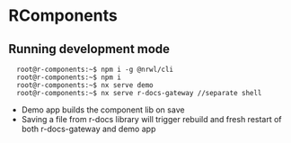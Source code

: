 # RComponents

## Running development mode
```console
  root@r-components:~$ npm i -g @nrwl/cli
  root@r-components:~$ npm i
  root@r-components:~$ nx serve demo
  root@r-components:~$ nx serve r-docs-gateway //separate shell
```
- Demo app builds the component lib on save
- Saving a file from r-docs library will trigger rebuild and fresh restart of both r-docs-gateway and demo app
